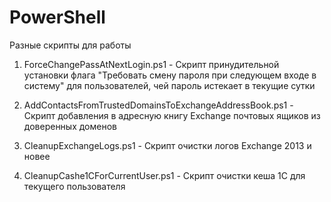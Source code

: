 # PowerShell
Разные скрипты для работы

1. ForceChangePassAtNextLogin.ps1 - Скрипт принудительной установки флага "Требовать смену пароля при следующем входе в систему" для пользователей, чей пароль истекает в текущие сутки

2. AddContactsFromTrustedDomainsToExchangeAddressBook.ps1 - Скрипт добавления в адресную книгу Exchange почтовых ящиков из доверенных доменов

3. CleanupExchangeLogs.ps1 - Скрипт очистки логов Exchange 2013 и новее

4. CleanupCashe1CForCurrentUser.ps1 - Скрипт очистки кеша 1С для текущего пользователя
